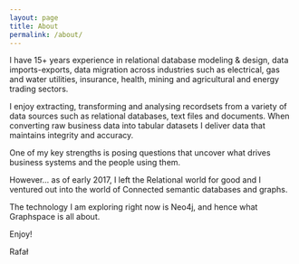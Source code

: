```yaml
---
layout: page
title: About
permalink: /about/
---
```


I have 15+ years experience in relational database modeling & design, data imports-exports, data migration across industries such as electrical, gas and water utilities, insurance, health, mining and agricultural and energy trading sectors.

I enjoy extracting, transforming and analysing recordsets from a variety of data sources such as relational databases, text files and documents. When converting raw business data into tabular datasets I deliver data that maintains integrity and accuracy.

One of my key strengths is posing questions that uncover what drives business systems and the people using them. 


However... as of early 2017, I left the Relational world for good and I ventured out into the world of Connected semantic databases and graphs.

The technology I am exploring right now is Neo4j, and hence what Graphspace is all about.

Enjoy!

Rafał
